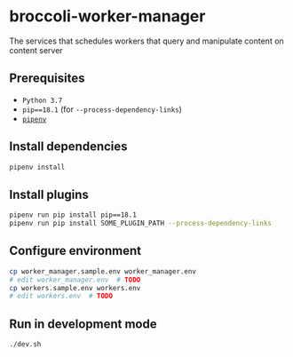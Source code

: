 # broccoli-worker-manager
The services that schedules workers that query and manipulate content on content server

## Prerequisites
* `Python 3.7`
* `pip==18.1` (for `--process-dependency-links`)
* [`pipenv`](https://pipenv.readthedocs.io/en/latest/)

## Install dependencies
```bash
pipenv install
```

## Install plugins
```bash
pipenv run pip install pip==18.1
pipenv run pip install SOME_PLUGIN_PATH --process-dependency-links
```

## Configure environment
```bash
cp worker_manager.sample.env worker_manager.env
# edit worker_manager.env  # TODO
cp workers.sample.env workers.env
# edit workers.env  # TODO
```

## Run in development mode
```bash
./dev.sh
```
